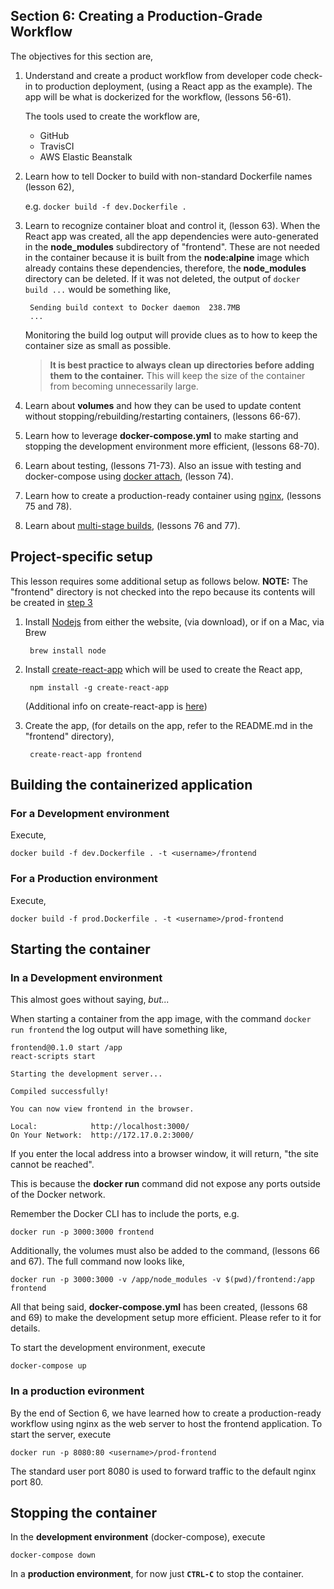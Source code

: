 ## Section 6: Creating a Production-Grade Workflow

The objectives for this section are,

1. Understand and create a product workflow from developer code check-in to production deployment, (using a React app as the example). The app will be what is dockerized for the workflow, (lessons 56-61).

	The tools used to create the workflow are,
	
	* GitHub
	* TravisCI
	* AWS Elastic Beanstalk

2. Learn how to tell Docker to build with non-standard Dockerfile names (lesson 62),

	e.g. `docker build -f dev.Dockerfile .`

3. Learn to recognize container bloat and control it, (lesson 63). When the React app was created, all the app dependencies were auto-generated in the **node_modules** subdirectory of "frontend". These are not needed in the container because it is built from the **node:alpine** image which already contains these dependencies, therefore, the **node_modules** directory can be deleted. If it was not deleted, the output of `docker build ...` would be something like,

		Sending build context to Docker daemon  238.7MB
		...
		
	Monitoring the build log output will provide clues as to how to keep the container size as small as possible.

	>**It is best practice to always clean up directories before adding them to the container.** This will keep the size of the container from becoming unnecessarily large.

4. Learn about **volumes** and how they can be used to update content without stopping/rebuilding/restarting containers, (lessons 66-67).

5. Learn how to leverage **docker-compose.yml** to make starting and stopping the development environment more efficient, (lessons 68-70).

6. Learn about testing, (lessons 71-73). Also an issue with testing and docker-compose using [docker attach](https://docs.docker.com/engine/reference/commandline/attach/), (lesson 74).

7. Learn how to create a production-ready container using [nginx](https://www.nginx.com/), (lessons 75 and 78).

8. Learn about [multi-stage builds](https://docs.docker.com/v17.09/engine/userguide/eng-image/multistage-build/#use-multi-stage-builds), (lessons 76 and 77).

## Project-specific setup

This lesson requires some additional setup as follows below. **NOTE:** The "frontend" directory is not checked into the repo because its contents will be created in [step 3](#3)

1. Install [Nodejs](https://nodejs.org/) from either the website, (via download), or if on a Mac, via Brew 

		brew install node
	
2. Install [create-react-app](https://www.npmjs.com/package/create-react-app) which will be used to create the React app,

		npm install -g create-react-app
	
	(Additional info on create-react-app is [here](https://reactjs.org/docs/create-a-new-react-app.html))

3. Create the app, (for details on the app, refer to the README.md in the "frontend" directory),

		create-react-app frontend
		
## Building the containerized application

### For a Development environment
Execute,

	docker build -f dev.Dockerfile . -t <username>/frontend

### For a Production environment
Execute,
	
	docker build -f prod.Dockerfile . -t <username>/prod-frontend 
	
## Starting the container

### In a Development environment

This almost goes without saying, *but...*

When starting a container from the app image, with the command `docker run frontend` the log output will have something like, 

	frontend@0.1.0 start /app
	react-scripts start
	
	Starting the development server...
	
	Compiled successfully!
	
	You can now view frontend in the browser.
	
	Local:            http://localhost:3000/
	On Your Network:  http://172.17.0.2:3000/
	
If you enter the local address into a browser window, it will return, "the site cannot be reached".

This is because the **docker run** command did not expose any ports outside of the Docker network.

Remember the Docker CLI has to include the ports, e.g.

	docker run -p 3000:3000 frontend

Additionally, the volumes must also be added to the command, (lessons 66 and 67). The full command now looks like,

	docker run -p 3000:3000 -v /app/node_modules -v $(pwd)/frontend:/app frontend
	
All that being said, **docker-compose.yml** has been created, (lessons 68 and 69) to make the development setup more efficient. Please refer to it for details.

To start the development environment, execute

	docker-compose up
	
### In a production evironment

By the end of Section 6, we have learned how to create a production-ready workflow using nginx as the web server to host the frontend application. To start the server, execute

	docker run -p 8080:80 <username>/prod-frontend
	
The standard user port 8080 is used to forward traffic to the default nginx port 80.

## Stopping the container

In the **development environment** (docker-compose), execute

	docker-compose down
	
In a **production environment**, for now just **`CTRL-C`** to stop the container.




	

	

